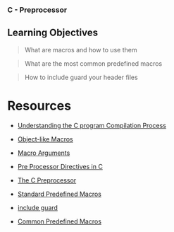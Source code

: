 ### C - Preprocessor

## Learning Objectives

> What are macros and how to use them

> What are the most common predefined macros

> How to include guard your header files

# Resources 

* [Understanding the C program Compilation Process](https://intranet.alxswe.com/rltoken/X0ithSsqlz_D0c8V8uA1HQ)

* [Object-like Macros](https://intranet.alxswe.com/rltoken/kaqIw352MSJ8xoi1xU09ZA) 

* [Macro Arguments](https://intranet.alxswe.com/rltoken/wcQZzunlgjepxExZFc2ORQ)

* [Pre Processor Directives in C](https://intranet.alxswe.com/rltoken/S4zfCHzg82fUAxdt8_SaZQ)

* [The C Preprocessor](https://intranet.alxswe.com/rltoken/G33GiOIZofiIN4Tx9_acbQ)

* [Standard Predefined Macros](https://intranet.alxswe.com/rltoken/0OYhpL2cJfsIMBWhTuZsAA)

* [include guard](https://intranet.alxswe.com/rltoken/oF2vgIZNePdU965jCEZLHA)

* [Common Predefined Macros](https://intranet.alxswe.com/rltoken/ROl5xAMKX-JpenEqmf7FnQ)
